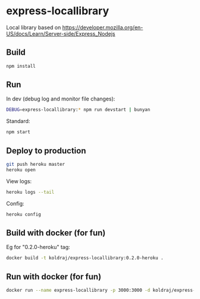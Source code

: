 # express-locallibrary

Local library based on <https://developer.mozilla.org/en-US/docs/Learn/Server-side/Express_Nodejs>

## Build

```sh
npm install
```

## Run

In dev (debug log and monitor file changes):

```sh
DEBUG=express-locallibrary:* npm run devstart | bunyan
```

Standard:

```sh
npm start
```

## Deploy to production

```sh
git push heroku master
heroku open
```

View logs:

```sh
heroku logs --tail
```

Config:

```sh
heroku config
```

## Build with docker (for fun)

Eg for "0.2.0-heroku" tag:

```sh
docker build -t koldraj/express-locallibrary:0.2.0-heroku .
```

## Run with docker (for fun)

```sh
docker run --name express-locallibrary -p 3000:3000 -d koldraj/express-locallibrary:0.2.0-heroku
```
